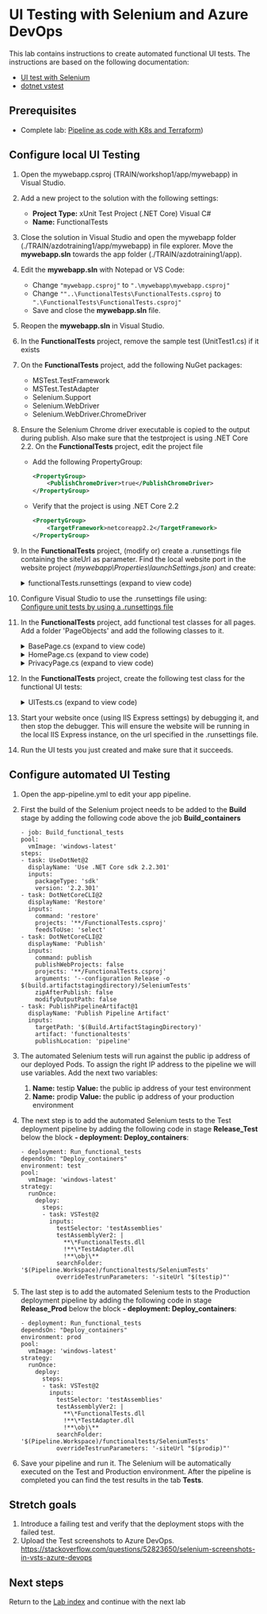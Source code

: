 # UI Testing with Selenium and Azure DevOps

This lab contains instructions to create automated functional UI tests.
The instructions are based on the following documentation:

- [UI test with Selenium](https://docs.microsoft.com/azure/devops/pipelines/test/continuous-test-selenium)
- [dotnet vstest](https://docs.microsoft.com/dotnet/core/tools/dotnet-vstest)

## Prerequisites

- Complete lab: [Pipeline as code with K8s and Terraform](https://dev.azure.com/thx1139/_git/workshop1?path=%2FREADME.md))

## Configure local UI Testing
1. Open the mywebapp.csproj (TRAIN/workshop1/app/mywebapp) in Visual Studio.

1. Add a new project to the solution with the following settings:
    - **Project Type:** xUnit Test Project (.NET Core) Visual C#
    - **Name:** FunctionalTests 

1. Close the solution in Visual Studio and open the mywebapp folder (./TRAIN/azdotraining1/app/mywebapp) in file explorer. Move the **mywebapp.sln** towards the app folder (./TRAIN/azdotraining1/app).

1. Edit the **mywebapp.sln** with Notepad or VS Code:
    - Change `"mywebapp.csproj"` to `".\mywebapp\mywebapp.csproj"`
    - Change `""..\FunctionalTests\FunctionalTests.csproj` to `".\FunctionalTests\FunctionalTests.csproj"`
    - Save and close the **mywebapp.sln** file.

1. Reopen the **mywebapp.sln** in Visual Studio. 

1. In the **FunctionalTests** project, remove the sample test (UnitTest1.cs) if it exists

1. On the **FunctionalTests** project, add the following NuGet packages:
   - MSTest.TestFramework
   - MSTest.TestAdapter
   - Selenium.Support
   - Selenium.WebDriver
   - Selenium.WebDriver.ChromeDriver

1. Ensure the Selenium Chrome driver executable is copied to the output during publish. Also make sure that the testproject is using .NET Core 2.2. On the **FunctionalTests** project, edit the project file
    - Add the following PropertyGroup:
        ```xml
        <PropertyGroup>
            <PublishChromeDriver>true</PublishChromeDriver>
        </PropertyGroup>
        ```
    - Verify that the project is using .NET Core 2.2
        ```xml
        <PropertyGroup>
            <TargetFramework>netcoreapp2.2</TargetFramework>
        </PropertyGroup>
        ```


1. In the **FunctionalTests** project, (modify or) create a .runsettings file containing the siteUrl as parameter. Find the local website port in the website project *(mywebapp\Properties\launchSettings.json)* and create:

    <details><summary>functionalTests.runsettings (expand to view code)</summary>

    ```xml
    <?xml version="1.0" encoding="utf-8" ?>
    <RunSettings>
        <TestRunParameters>
            <Parameter name="siteUrl" value="http://localhost:<PortToYourLocalWebsite>" />
        </TestRunParameters>
    </RunSettings>
    ```
    </details>

1. Configure Visual Studio to use the .runsettings file using:\
[Configure unit tests by using a .runsettings file](https://docs.microsoft.com/visualstudio/test/configure-unit-tests-by-using-a-dot-runsettings-file)

1. In the **FunctionalTests** project, add functional test classes for all pages.
Add a folder 'PageObjects' and add the following classes to it.
    <details><summary>BasePage.cs (expand to view code)</summary>

    ```csharp
    using OpenQA.Selenium;

    abstract class BasePage
    {
        protected readonly IWebDriver Driver;
        protected readonly string BaseUrl;

        protected BasePage(IWebDriver driver, string baseUrl)
        {
            Driver = driver;
            BaseUrl = baseUrl;
        }

        public HomePage GoToHomePage()
        {
            var home = Driver.FindElement(By.LinkText("Home"));
            home.Click();
            return new HomePage(Driver, BaseUrl);
        }

        public PrivacyPage GoToPrivacyPage()
        {
            var about = Driver.FindElement(By.LinkText("Privacy"));
            about.Click();
            return new PrivacyPage(Driver, BaseUrl);
        }
    }
    ```
    </details>

    <details><summary>HomePage.cs (expand to view code)</summary>

    ```csharp
    using OpenQA.Selenium;
        
    class HomePage : BasePage
    {
        public HomePage(IWebDriver driver, string baseUrl) : base(driver, baseUrl)
        {
        }

        public string Title { get; set; }

        public void GoToPage()
        {
            Driver.Navigate().GoToUrl($"{BaseUrl}");
        }
    }
    ```
    </details>

    <details><summary>PrivacyPage.cs (expand to view code)</summary>

    ```csharp
    using OpenQA.Selenium;

    class PrivacyPage : BasePage
    {
        public PrivacyPage(IWebDriver driver, string baseUrl) : base(driver, baseUrl)
        {
        }

        public void GoToPage()
        {
            Driver.Navigate().GoToUrl($"{BaseUrl}/Privacy");
        }

    }
    ```
    </details>

1. In the **FunctionalTests** project, create the following test class for the functional UI tests:
    <details><summary>UITests.cs (expand to view code)</summary>
   
    ```csharp  
    using Microsoft.VisualStudio.TestTools.UnitTesting;
    using OpenQA.Selenium;
    using OpenQA.Selenium.Chrome;
    using OpenQA.Selenium.Remote;
    using System;
    using System.Drawing;
    using System.IO;

    namespace aspnet_core_dotnet_core.FunctionalTests
    {
        [TestClass]
        public class UITests
        {
            private static TestContext _testContext;
            private RemoteWebDriver _driver;
            private string _siteUrl;

            [ClassInitialize]
            public static void Initialize(TestContext testContext)
            {
                _testContext = testContext;
            }

            [TestInitialize()]
            public void MyTestInitialize()
            {
                if (_testContext.Properties["siteUrl"] != null)
                {
                    _siteUrl = _testContext.Properties["siteUrl"].ToString();
                }

                // Chrome
                var options = new ChromeOptions();
                options.AddArguments("headless");
                _driver = new ChromeDriver(Directory.GetCurrentDirectory(), options);

                // Driver settings
                _driver.Manage().Window.Size = new Size(1920, 1080);
                _driver.Manage().Timeouts().PageLoad = TimeSpan.FromSeconds(20);
                _driver.Manage().Timeouts().ImplicitWait = TimeSpan.FromSeconds(20);
            }

            [TestMethod]
            [TestCategory("UI")]
            public void Test()
            {
                try
                {
                    var page = new HomePage(_driver, _siteUrl);
                    page.GoToPage();
                    SaveAsImage(_driver.GetScreenshot(), "Home.png");
                    page.GoToPrivacyPage();
                    SaveAsImage(_driver.GetScreenshot(), "Privacy.png");
                    var containerDiv = _driver.FindElement(By.ClassName("pb-3"));
                    var header = containerDiv.FindElement(By.TagName("h1"));
                    Assert.AreEqual("Privacy Policy", header.Text);
                }
                catch (NoSuchElementException)
                {
                    SaveAsImage(_driver.GetScreenshot(), "Error.png");
                    throw;
                }
            }

            [TestCleanup()]
            public void MyTestCleanup()
            {
                _driver.Close();
                _driver.Quit();
            }

            private void SaveAsImage(Screenshot screenshot, string name)
            {
                var timestamp = DateTime.UtcNow.ToString("yyyyMMdd-HHmmss.fff");
                var fileName = $"{timestamp} {name}";
                screenshot.SaveAsFile(fileName, ScreenshotImageFormat.Png);
            }
        }
    }
    ```
    </details>


1. Start your website once (using IIS Express settings) by debugging it, and then stop the debugger. This will ensure the website will be running in the local IIS Express instance, on the url specified in the .runsettings file.

1. Run the UI tests you just created and make sure that it succeeds.

## Configure automated UI Testing
1. Open the app-pipeline.yml to edit your app pipeline.

1. First the build of the Selenium project needs to be added to the **Build** stage by adding the following code above the job **Build_containers**
    ```
    - job: Build_functional_tests
    pool:
      vmImage: 'windows-latest'
    steps:
    - task: UseDotNet@2
      displayName: 'Use .NET Core sdk 2.2.301'
      inputs:
        packageType: 'sdk'
        version: '2.2.301'
    - task: DotNetCoreCLI@2
      displayName: 'Restore'
      inputs:
        command: 'restore'
        projects: '**/FunctionalTests.csproj'
        feedsToUse: 'select'
    - task: DotNetCoreCLI@2
      displayName: 'Publish'
      inputs:
        command: publish
        publishWebProjects: false
        projects: '**/FunctionalTests.csproj'
        arguments: '--configuration Release -o $(build.artifactstagingdirectory)/SeleniumTests'
        zipAfterPublish: false
        modifyOutputPath: false
    - task: PublishPipelineArtifact@1
      displayName: 'Publish Pipeline Artifact'
      inputs:
        targetPath: '$(Build.ArtifactStagingDirectory)'
        artifact: 'functionaltests'
        publishLocation: 'pipeline'
    ```

1. The automated Selenium tests will run against the public ip address of our deployed Pods. To assign the right IP address to the pipeline we will use variables. Add the next two variables:
    1. **Name:** testip **Value:** the public ip address of your test environment
    1. **Name:** prodip **Value:** the public ip address of your production environment

1. The next step is to add the automated Selenium tests to the Test deployment pipeline by adding the following code in stage **Release_Test** below the block **- deployment: Deploy_containers**:
    ```
    - deployment: Run_functional_tests
    dependsOn: "Deploy_containers"
    environment: test
    pool: 
      vmImage: 'windows-latest'
    strategy:
      runOnce:
        deploy:
          steps:
          - task: VSTest@2
            inputs:
              testSelector: 'testAssemblies'
              testAssemblyVer2: |
                **\*FunctionalTests.dll
                !**\*TestAdapter.dll
                !**\obj\**
              searchFolder: '$(Pipeline.Workspace)/functionaltests/SeleniumTests'
              overrideTestrunParameters: '-siteUrl "$(testip)"'
    ```

1. The last step is to add the automated Selenium tests to the Production deployment pipeline by adding the following code in stage **Release_Prod** below the block **- deployment: Deploy_containers**:
    ```
    - deployment: Run_functional_tests
    dependsOn: "Deploy_containers"
    environment: prod
    pool: 
      vmImage: 'windows-latest'
    strategy:
      runOnce:
        deploy:
          steps:
          - task: VSTest@2
            inputs:
              testSelector: 'testAssemblies'
              testAssemblyVer2: |
                **\*FunctionalTests.dll
                !**\*TestAdapter.dll
                !**\obj\**
              searchFolder: '$(Pipeline.Workspace)/functionaltests/SeleniumTests'
              overrideTestrunParameters: '-siteUrl "$(prodip)"'
    ```

1. Save your pipeline and run it. The Selenium will be automatically executed on the Test and Production environment. After the pipeline is completed you can find the test results in the tab **Tests**.

## Stretch goals

1. Introduce a failing test and verify that the deployment stops with the failed test.
1. Upload the Test screenshots to Azure DevOps. https://stackoverflow.com/questions/52823650/selenium-screenshots-in-vsts-azure-devops

## Next steps
Return to the [Lab index](../README.md) and continue with the next lab